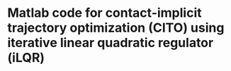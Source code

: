 # Matlab code for contact-implicit trajectory optimization (CITO) using iterative linear quadratic regulator (iLQR)
